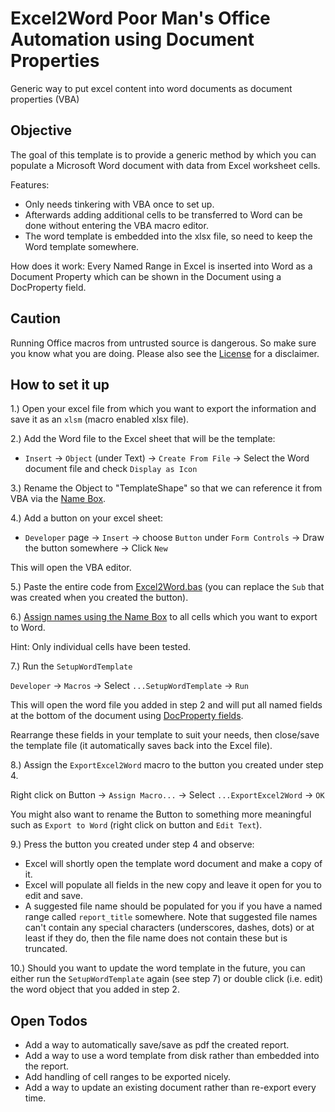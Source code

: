 # Excel2Word Poor Man's Office Automation using Document Properties

Generic way to put excel content into word documents as document properties (VBA)

## Objective

The goal of this template is to provide a generic method by which you can populate a Microsoft Word document with data from Excel worksheet cells.

Features:
- Only needs tinkering with VBA once to set up.
- Afterwards adding additional cells to be transferred to Word can be done without entering the VBA macro editor.
- The word template is embedded into the xlsx file, so need to keep the Word template somewhere.

How does it work: Every Named Range in Excel is inserted into Word as a Document Property which can be shown in the Document using a DocProperty field.

## Caution

Running Office macros from untrusted source is dangerous. So make sure you know what you are doing. Please also see the [License](https://github.com/coezbek/office-automation-excel2word-document-properties/blob/main/LICENSE) for a disclaimer.

## How to set it up

1.) Open your excel file from which you want to export the information and save it as an `xlsm` (macro enabled xlsx file).

2.) Add the Word file to the Excel sheet that will be the template:

- `Insert` -> `Object` (under Text) -> `Create From File` -> Select the Word document file and check `Display as Icon`

3.) Rename the Object to "TemplateShape" so that we can reference it from VBA via the [Name Box](https://exceljet.net/glossary/name-box).

4.) Add a button on your excel sheet:

- `Developer` page -> `Insert` -> choose `Button` under `Form Controls` -> Draw the button somewhere -> Click `New`

This will open the VBA editor.

5.) Paste the entire code from [Excel2Word.bas](https://github.com/coezbek/office-automation-excel2word-document-properties/blob/main/Excel2Word.bas) (you can replace the `Sub` that was created when you created the button).

6.) [Assign names using the Name Box](https://support.microsoft.com/en-us/office/define-and-use-names-in-formulas-4d0f13ac-53b7-422e-afd2-abd7ff379c64) to all cells which you want to export to Word.

Hint: Only individual cells have been tested.

7.) Run the `SetupWordTemplate`

`Developer` -> `Macros` -> Select `...SetupWordTemplate` -> `Run`

This will open the word file you added in step 2 and will put all named fields at the bottom of the document using [DocProperty fields]().

Rearrange these fields in your template to suit your needs, then close/save the template file (it automatically saves back into the Excel file).

8.) Assign the `ExportExcel2Word` macro to the button you created under step 4.

Right click on Button -> `Assign Macro...` -> Select `...ExportExcel2Word` -> `OK`

You might also want to rename the Button to something more meaningful such as `Export to Word` (right click on button and `Edit Text`).

9.) Press the button you created under step 4 and observe:

- Excel will shortly open the template word document and make a copy of it.
- Excel will populate all fields in the new copy and leave it open for you to edit and save.
- A suggested file name should be populated for you if you have a named range called `report_title` somewhere. Note that suggested file names can't contain any special characters (underscores, dashes, dots) or at least if they do, then the file name does not contain these but is truncated.

10.) Should you want to update the word template in the future, you can either run the `SetupWordTemplate` again (see step 7) or double click (i.e. edit) the word object that you added in step 2.

## Open Todos

- Add a way to automatically save/save as pdf the created report.
- Add a way to use a word template from disk rather than embedded into the report.
- Add handling of cell ranges to be exported nicely.
- Add a way to update an existing document rather than re-export every time.
